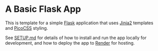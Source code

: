 # A Basic Flask App

This is template for a simple [Flask](https://flask.palletsprojects.com) application that uses [Jinja2](https://jinja.palletsprojects.com/templates/) templates and [PicoCSS](https://picocss.com/) styling.

See [SETUP.md](SETUP.md) for details of how to install and run the app locally for development, and how to deploy the app to [Render](https://render.com/) for hosting.

